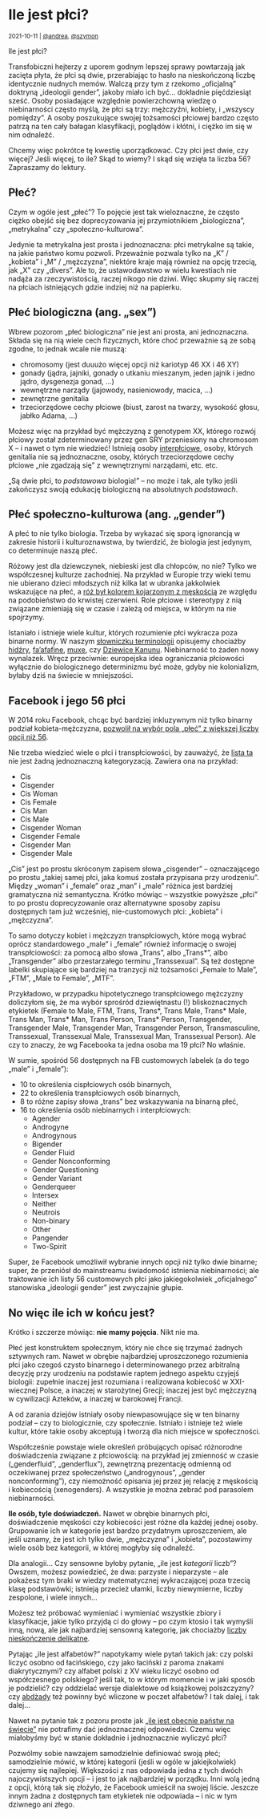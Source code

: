# Ile jest płci?

<small>2021-10-11 | [@andrea](/@andrea), [@szymon](/@szymon)</small>

Ile jest płci?

Transfobiczni hejterzy z uporem godnym lepszej sprawy powtarzają jak zacięta płyta, że płci są dwie,
przerabiając to hasło na nieskończoną liczbę identycznie nudnych memów.
Walczą przy tym z rzekomo „oficjalną” doktryną „ideologii gender”,
jakoby miało ich być… dokładnie pięćdziesiąt sześć.
Osoby posiadające względnie powierzchowną wiedzę o niebinarności często myślą, że płci są trzy:
mężczyźni, kobiety, i „wszyscy pomiędzy”.
A osoby poszukujące swojej tożsamości płciowej bardzo często patrzą na ten cały bałagan klasyfikacji, poglądów i kłótni,
i ciężko im się w nim odnaleźć.

Chcemy więc pokrótce tę kwestię uporządkować. Czy płci jest dwie, czy więcej? Jeśli więcej, to ile? Skąd to wiemy?
I skąd się wzięła ta liczba 56? Zapraszamy do lektury.

## Płeć?

Czym w ogóle jest „płeć”? To pojęcie jest tak wieloznaczne, że często ciężko obejść się bez doprecyzowania
jej przymiotnikiem „biologiczna”, „metrykalna” czy „społeczno-kulturowa”.

Jedynie ta metrykalna jest prosta i jednoznaczna: płci metrykalne są takie, na jakie państwo komu pozwoli.
Przeważnie pozwala tylko na „K” / „kobieta” i „M” / „mężczyzna”, niektóre kraje mają również na opcję trzecią, jak „X” czy „divers”.
Ale to, że ustawodawstwo w wielu kwestiach nie nadąża za rzeczywistością, raczej nikogo nie dziwi.
Więc skupmy się raczej na płciach istniejących gdzie indziej niż na papierku.

## Płeć biologiczna (ang. „sex”)

Wbrew pozorom „płeć biologiczna” nie jest ani prosta, ani jednoznaczna.
Składa się na nią wiele cech fizycznych, które choć przeważnie są ze sobą zgodne, to jednak wcale nie muszą:

- chromosomy (jest duuużo więcej opcji niż kariotyp 46 XX i 46 XY)
- gonady (jądra, jajniki, gonady o utkaniu mieszanym, jeden jajnik i jedno jądro, dysgenezja gonad, …)
- wewnętrzne narządy (jajowody, nasieniowody, macica, …)
- zewnętrzne genitalia
- trzeciorzędowe cechy płciowe (biust, zarost na twarzy, wysokość głosu, jabłko Adama, …)

Możesz więc na przykład być mężczyzną z genotypem XX, którego rozwój płciowy został zdeterminowany przez gen SRY
przeniesiony na chromosom X – i nawet o tym nie wiedzieć! Istnieją osoby [interpłciowe](/terminologia#interpłciowość),
osoby, których genitalia nie są jednoznaczne,
osoby, których trzeciorzędowe cechy płciowe „nie zgadzają się” z wewnętrznymi narządami, etc. etc.

„Są dwie płci, to _podstawowa_ biologia!” – no może i tak,
ale tylko jeśli zakończysz swoją edukację biologiczną na absolutnych _podstawach_.

## Płeć społeczno-kulturowa (ang. „gender”)

A płeć to nie tylko biologia.
Trzeba by wykazać się sporą ignorancją w zakresie historii i kulturoznawstwa,
by twierdzić, że biologia jest jedynym, co determinuje naszą płeć.

Różowy jest dla dziewczynek, niebieski jest dla chłopców, no nie?
Tylko we współczesnej kulturze zachodniej.
Na przykład w Europie trzy wieki temu nie ubierano dzieci młodszych niż kilka lat w ubranka jakkolwiek wskazujące na płeć,
a [róż był kolorem kojarzonym z męskością](https://www.thevintagenews.com/2019/05/01/pink-blue/) ze względu na podobieństwo do krwistej czerwieni.
Role płciowe i stereotypy z nią związane zmieniają się w czasie i zależą od miejsca, w którym na nie spojrzymy.

Istaniało i istnieje wiele kultur, których rozumienie płci wykracza poza binarne normy.
W naszym [słowniczku terminologii](/terminologia) opisujemy chociażby
[hidźry](/terminologia#hidźra),
[fa’afafine](/terminologia#fa’afafine),
[muxe](/terminologia#muxe), czy
[Dziewice Kanunu](/terminologia#Dziewice%20Kanunu).
Niebinarność to żaden nowy wynalazek. Wręcz przeciwnie:
europejska idea ograniczania płciowości wyłącznie do biologicznego determinizmu
być może, gdyby nie kolonializm, byłaby dziś na świecie w mniejszości.

## Facebook i jego 56 płci

W 2014 roku Facebook, chcąc być bardziej inkluzywnym niż tylko binarny podział kobieta-mężczyzna,
[pozwolił na wybór pola „płeć” z większej liczby opcji niż 56](https://theweek.com/articles/450873/facebook-offers-users-56-new-gender-options-heres-what-mean).

Nie trzeba wiedzieć wiele o płci i transpłciowości, by zauważyć,
że [lista ta](https://slate.com/technology/2014/02/facebook-custom-gender-options-here-are-all-56-custom-options.html)
nie jest żadną jednoznaczną kategoryzacją.
Zawiera ona na przykład:

 - Cis
 - Cisgender
 - Cis Woman
 - Cis Female
 - Cis Man
 - Cis Male
 - Cisgender Woman
 - Cisgender Female
 - Cisgender Man
 - Cisgender Male

„Cis” jest po prostu skróconym zapisem słowa „cisgender” – oznaczającego po prostu
„takiej samej płci, jaka komuś została przypisana przy urodzeniu”.
Między „woman” i „female” oraz „man” i „male” różnica jest bardziej gramatyczna niż semantyczna.
Krótko mówiąc – wszystkie powyższe „płci” to po prostu doprecyzowanie oraz alternatywne sposoby zapisu
dostępnych tam już wcześniej, nie-customowych płci: „kobieta” i „mężczyzna”.

To samo dotyczy kobiet i mężczyzn transpłciowych, które mogą wybrać oprócz standardowego „male” i „female”
również informację o swojej transpłciowości: za pomocą albo słowa „Trans”, albo „Trans*”,
albo „Transgender” albo przestarzałego terminu „Transsexual”. 
Są też dostępne labelki skupiające się bardziej na tranzycji niż tożsamości
„Female to Male”, „FTM”, „Male to Female”, „MTF”.

Przykładowo, w przypadku hipotetycznego transpłciowego mężczyzny doliczyłom się, że ma wybór sprośród dziewiętnastu (!) bliskoznacznych etykietek
(Female to Male, FTM, Trans, Trans\*, Trans Male, Trans\* Male, Trans Man, Trans\* Man, Trans Person, Trans\* Person, Transgender, Transgender Male, Transgender Man, Transgender Person, Transmasculine, Transsexual, Transsexual Male, Transsexual Man, Transsexual Person).
Ale czy to znaczy, że wg Facebooka ta jedna osoba ma 19 płci? No właśnie.

W sumie, spośród 56 dostępnych na FB customowych labelek (a do tego „male” i „female”):
 - 10 to określenia cispłciowych osób binarnych,
 - 22 to określenia transpłciowych osób binarnych,
 - 8 to różne zapisy słowa „trans” bez wskazywania na binarną płeć,
 - 16 to określenia osób niebinarnych i interpłciowych:
   - Agender
   - Androgyne
   - Androgynous
   - Bigender
   - Gender Fluid
   - Gender Nonconforming
   - Gender Questioning
   - Gender Variant
   - Genderqueer
   - Intersex
   - Neither
   - Neutrois
   - Non-binary
   - Other
   - Pangender
   - Two-Spirit

Super, że Facebook umożliwił wybranie innych opcji niż tylko dwie binarne;
super, że przeniósł do mainstreamu świadomość istnienia niebinarności;
ale traktowanie ich listy 56 customowych płci jako jakiegokolwiek „oficjalnego” stanowiska „ideologii gender”
jest zwyczajnie głupie.

## No więc ile ich w końcu jest?

Krótko i szczerze mówiąc: **nie mamy pojęcia**. Nikt nie ma.

Płeć jest konstruktem społecznym, który nie chce się trzymać żadnych sztywnych ram.
Nawet w obrębie najbardziej uproszczonego rozumienia płci jako czegoś czysto binarnego
i determinowanego przez arbitralną decyzję przy urodzeniu na podstawie raptem jednego aspektu czyjejś biologii:
zupełnie inaczej jest rozumiana i realizowana kobiecość w XXI-wiecznej Polsce,
a inaczej w starożytnej Grecji; inaczej jest być mężczyzną w cywilizacji Azteków, a inaczej w barokowej Francji.

A od zarania dziejów istniały osoby niewpasowujące się w ten binarny podział – czy to biologicznie, czy społecznie.
Istniało i istnieje też wiele kultur, które takie osoby akceptują i tworzą dla nich miejsce w społeczności.

Współcześnie powstaje wiele określeń próbujących opisać różnorodne doświadczenia związane z płciowością:
na przykład jej zmienność w czasie („genderfluid”, „genderflux”),
zewnętrzną prezentację odmienną od oczekiwanej przez społeczeństwo („androgynous”, „gender nonconforming”),
czy niemożność opisania jej przez jej relację z męskością i kobiecością (xenogenders).
A wszystkie je można zebrać pod parasolem niebinarności.

**Ile osób, tyle doświadczeń.**
Nawet w obrębie binarnych płci, doświadczenie męskości czy kobiecości jest różne dla każdej jednej osoby.
Grupowanie ich w kategorie jest bardzo przydatnym uproszczeniem,
ale jeśli uznamy, że jest ich tylko dwie, „mężczyzna” i „kobieta”, pozostawimy wiele osób bez kategorii,
w której mogłyby się odnaleźć.

Dla analogii…
Czy sensowne byłoby pytanie, „ile jest _kategorii_ liczb”? 
Owszem, możesz powiedzieć, że dwa: parzyste i nieparzyste –
ale pokażesz tym braki w wiedzy matematycznej wykraczającej poza trzecią klasę podstawówki;
istnieją przecież ułamki, liczby niewymierne, liczby zespolone, i wiele innych…

Możesz też próbować wymieniać i wymieniać wszystkie zbiory i klasyfikacje, jakie tylko przyjdą ci do głowy –
po czym ktosio i tak wymyśli inną, nową, ale jak najbardziej sensowną kategorię, jak chociażby
[liczby nieskończenie delikatne](https://www.youtube.com/watch?v=p3Khnx0lUDE).

Pytając „ile jest alfabetów?” napotykamy wiele pytań takich jak:
czy polski liczyć osobno od łacińskiego, czy jako łaciński z paroma znakami diakrytycznymi?
czy alfabet polski z XV wieku liczyć osobno od współczesnego polskiego?
jeśli tak, to w którym momencie i w jaki sposób je podzielić? czy oddzielać wersje dialektowe od książkowej polszczyzny?
czy [abdżady](https://pl.wikipedia.org/wiki/Abd%C5%BCad) też powinny być wliczone w poczet alfabetów?
I tak dalej, i tak dalej…

Nawet na pytanie tak z pozoru proste jak [„ile jest obecnie państw na świecie”](https://www.youtube.com/watch?v=4AivEQmfPpk)
nie potrafimy dać jednoznacznej odpowiedzi.
Czemu więc miałobyśmy być w stanie dokładnie i jednoznacznie wyliczyć płci?

Pozwólmy sobie nawzajem samodzielnie definiować swoją płeć;
samodzielnie mówić, w której kategorii (jeśli w ogóle w jakiejkolwiek) czujemy się najlepiej.
Większości z nas odpowiada jedna z tych dwóch najoczywistszych opcji – i jest to jak najbardziej w porządku.
Inni wolą jedną z opcji, którą tak się złożyło, że Facebook umieścił na swojej liście.
Jeszcze innym żadna z dostępnych tam etykietek nie odpowiada – i nic w tym dziwnego ani złego.
